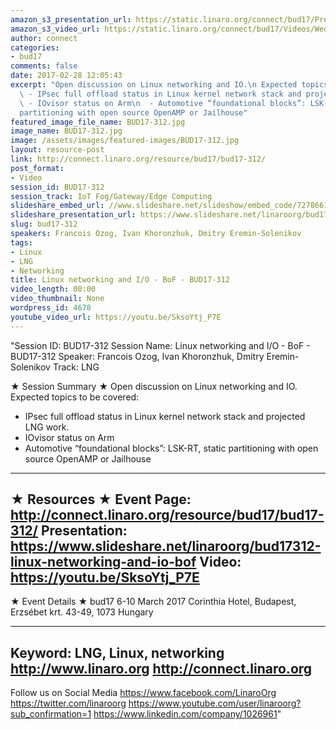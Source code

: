 ```yaml
---
amazon_s3_presentation_url: https://static.linaro.org/connect/bud17/Presentations/BUD17-312%20-%20Linux%20Networking%20and%20IO%20BoF.pdf
amazon_s3_video_url: https://static.linaro.org/connect/bud17/Videos/Wednesday/BUD17-312%20Linux%20networking%20and%20I%20%20O%20-%20BoF.mp4
author: connect
categories:
- bud17
comments: false
date: 2017-02-28 12:05:43
excerpt: "Open discussion on Linux networking and IO.\n Expected topics to be covered:\n
  \ - IPsec full offload status in Linux kernel network stack and projected LNG work.\n
  \ - IOvisor status on Arm\n  - Automotive “foundational blocks”: LSK-RT, static
  partitioning with open source OpenAMP or Jailhouse"
featured_image_file_name: BUD17-312.jpg
image_name: BUD17-312.jpg
image: /assets/images/featured-images/BUD17-312.jpg
layout: resource-post
link: http://connect.linaro.org/resource/bud17/bud17-312/
post_format:
- Video
session_id: BUD17-312
session_track: IoT Fog/Gateway/Edge Computing
slideshare_embed_url: //www.slideshare.net/slideshow/embed_code/72786615
slideshare_presentation_url: https://www.slideshare.net/linaroorg/bud17312-linux-networking-and-io-bof
slug: bud17-312
speakers: Francois Ozog, Ivan Khoronzhuk, Dmitry Eremin-Solenikov
tags:
- Linux
- LNG
- Networking
title: Linux networking and I/O - BoF - BUD17-312
video_length: 00:00
video_thumbnail: None
wordpress_id: 4678
youtube_video_url: https://youtu.be/SksoYtj_P7E
---
```


"Session ID: BUD17-312
Session Name: Linux networking and I/O - BoF - BUD17-312
Speaker: Francois Ozog, Ivan Khoronzhuk, Dmitry Eremin-Solenikov
Track: LNG


★ Session Summary ★
Open discussion on Linux networking and IO.
 Expected topics to be covered:
  - IPsec full offload status in Linux kernel network stack and projected LNG work.
  - IOvisor status on Arm
  - Automotive “foundational blocks”: LSK-RT, static partitioning with open source OpenAMP or Jailhouse
---------------------------------------------------
★ Resources ★
Event Page: http://connect.linaro.org/resource/bud17/bud17-312/
Presentation: https://www.slideshare.net/linaroorg/bud17312-linux-networking-and-io-bof
Video: https://youtu.be/SksoYtj_P7E
 ---------------------------------------------------

★ Event Details ★
bud17
6-10 March 2017
Corinthia Hotel, Budapest,
Erzsébet krt. 43-49,
1073 Hungary

---------------------------------------------------
Keyword: LNG, Linux, networking
http://www.linaro.org
http://connect.linaro.org
---------------------------------------------------
Follow us on Social Media
https://www.facebook.com/LinaroOrg
https://twitter.com/linaroorg
https://www.youtube.com/user/linaroorg?sub_confirmation=1
https://www.linkedin.com/company/1026961"